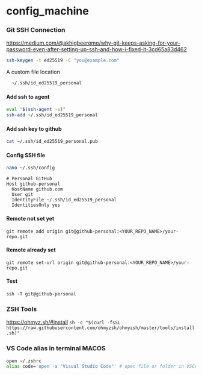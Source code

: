# config_machine

### Git SSH Connection
https://medium.com/@akhigbeeromo/why-git-keeps-asking-for-your-password-even-after-setting-up-ssh-and-how-i-fixed-it-3cd65a83d462
```bash
ssh-keygen -t ed25519 -C "you@example.com"
```
  A custom file location
  ```bash
    ~/.ssh/id_ed25519_personal
  ```
#### Add ssh to agent
```bash
eval "$(ssh-agent -s)"
ssh-add ~/.ssh/id_ed25519_personal
```
#### Add ssh key to github
```bash
cat ~/.ssh/id_ed25519_personal.pub
```
#### Config SSH file
```bash
nano ~/.ssh/config
```
```text
# Personal GitHub
Host github-personal
  HostName github.com
  User git
  IdentityFile ~/.ssh/id_ed25519_personal
  IdentitiesOnly yes
```

#### Remote not set yet
```git remote add origin git@github-personal:<YOUR_REPO_NAME>/your-repo.git```
#### Remote already set
```git remote set-url origin git@github-personal:<YOUR_REPO_NAME>/your-repo.git```

#### Test
```ssh -T git@github-personal```

### ZSH Tools
https://ohmyz.sh/#install
```sh -c "$(curl -fsSL https://raw.githubusercontent.com/ohmyzsh/ohmyzsh/master/tools/install.sh)"```

### VS Code alias in terminal MACOS
```bash
open ~/.zshrc
alias code='open -a "Visual Studio Code"' # open file or folder in VSCode e.g. code ~/.zshrc
```

